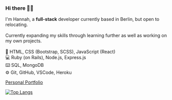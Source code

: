 ### Hi there 👋🏼
I'm Hannah, a **full-stack** developer currently based in Berlin, but open to relocating.
<br>
<br>
Currently expanding my skills through learning further as well as working on my own projects.
<br>
<br>
🎨 HTML, CSS (Bootstrap, SCSS), JavaScript (React)
<br>
💻 Ruby (on Rails), Node.js, Express.js
<br>
⌨️ SQL, MongoDB
<br>
⚙️ Git, GitHub, VSCode, Heroku

[Personal Portfolio](https://www.hannaheich.com)

<!--
**hannah-eichelsdoerfer/hannah-eichelsdoerfer** is a ✨ _special_ ✨ repository because its `README.md` (this file) appears on your GitHub profile.

Here are some ideas to get you started:

- 🔭 I’m currently working on ...
- 🌱 I’m currently learning ...
- 👯 I’m looking to collaborate on ...
- 🤔 I’m looking for help with ...
- 💬 Ask me about ...
- 📫 How to reach me: ...
- 😄 Pronouns: ...
- ⚡ Fun fact: ...
-  Bootstrap, SCSS
-->
[![Top Langs](https://github-readme-stats.vercel.app/api/top-langs/?username=hannah-eichelsdoerfer&layout=compact)](https://github.com/hannah-eichelsdoerfer/github-readme-stats)

